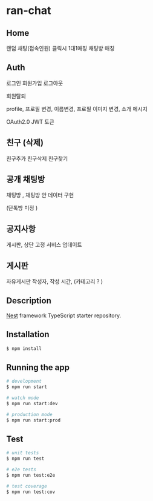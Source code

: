 
# ran-chat

## Home
랜덤 채팅(접속인원) 클릭시 1대1매칭 채팅방 매칭

## Auth
로그인 회원가입 로그아웃 

회원탈퇴

profile, 프로필 변경, 이름변경, 프로필 이미지 변경, 소개 메시지 

OAuth2.0 
JWT 토큰

## 친구 (삭제)
친구추가 친구삭제 친구찾기 

## 공개 채팅방
채팅방 , 채팅방 안 데이터 구현

(단톡방 미정 )

## 공지사항
게시판, 상단 고정 서비스 업데이트


## 게시판

자유게시판 
작성자, 작성 시간, 
(카테고리 ? )


## Description

[Nest](https://github.com/nestjs/nest) framework TypeScript starter repository.

## Installation

```bash
$ npm install
```

## Running the app

```bash
# development
$ npm run start

# watch mode
$ npm run start:dev

# production mode
$ npm run start:prod
```

## Test

```bash
# unit tests
$ npm run test

# e2e tests
$ npm run test:e2e

# test coverage
$ npm run test:cov
```
